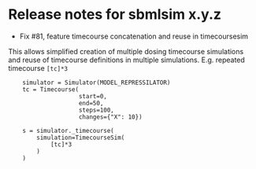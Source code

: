 # Release notes for sbmlsim x.y.z

- Fix #81, feature timecourse concatenation and reuse in timecoursesim

This allows simplified creation of multiple dosing timecourse simulations and reuse
of timecourse definitions in multiple simulations. E.g. repeated timecourse `[tc]*3`

``` 
    simulator = Simulator(MODEL_REPRESSILATOR)
    tc = Timecourse(
                    start=0,
                    end=50,
                    steps=100,
                    changes={"X": 10})

    s = simulator._timecourse(
        simulation=TimecourseSim(
            [tc]*3
        )
    )
```
